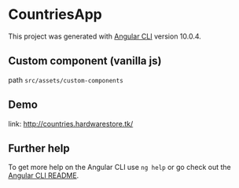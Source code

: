 # CountriesApp

This project was generated with [Angular CLI](https://github.com/angular/angular-cli) version 10.0.4.

## Custom component (vanilla js)

path `src/assets/custom-components`

## Demo

link: http://countries.hardwarestore.tk/

## Further help

To get more help on the Angular CLI use `ng help` or go check out the [Angular CLI README](https://github.com/angular/angular-cli/blob/master/README.md).
